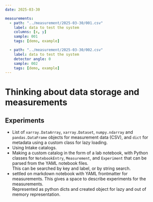```yaml
---
date: 2025-03-30

measurements:
  - path: "../measurement/2025-03-30/001.csv"
    label: data to test the system
    columns: [x, y]
    sample: 001
    tags: [demo, example]

  - path: "../measurement/2025-03-30/002.csv"
    label: data to test the system
    detector angle: 0
    sample: 002
    tags: [demo, example]
---
```


# Thinking about data storage and measurements

## Experiments

- List of `xarray.DataArray`, `xarray.Dataset`, `numpy.ndarray` and `pandas.DataFrame` objects for measurement data (CSV), and `dict` for metadata using a custom class for lazy loading.
- Using Intake catalogs.
- Making a custom catalog in the form of a lab notebook, with Python classes for `NotebookEntry`, `Measurement`, and `Experiment` that can be parsed from the YAML notebook files.\
  This can be searched by key and label, or by string search.
- settled on markdown notebook with YAML frontmatter for measurements. This gives a space to describe experiments for the measurements.\
  Represented as python dicts and created object for lazy and out of memory representation.